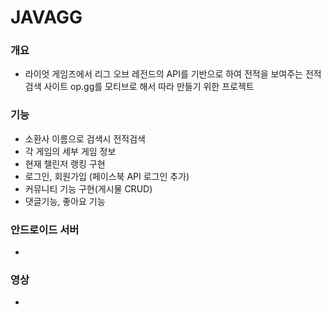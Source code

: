 # JAVAGG

### 개요
-  라이엇 게임즈에서 리그 오브 레전드의 API를 기반으로 하여 전적을 보여주는 전적 검색 사이트 op.gg를 모티브로 해서 따라 만들기 위한 프로젝트

### 기능
- 소환사 이름으로 검색시 전적검색
- 각 게임의 세부 게임 정보 
- 현재 챌린저 랭킹 구현
- 로그인, 회원가입 (페이스북 API 로그인 추가)
- 커뮤니티 기능 구현(게시물 CRUD)
- 댓글기능, 좋아요 기능

### 안드로이드 서버
- 

### 영상
-

